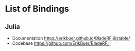# List of Bindings

## Julia
- Documentation https://erikbuer.github.io/BladeRF.jl/stable/
- Codebase https://github.com/ErikBuer/BladeRF.jl
